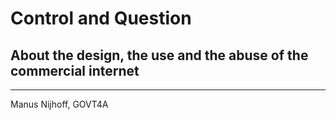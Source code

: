 # Control and Question
## About the design, the use and the abuse of the commercial internet

___

Manus Nijhoff, GOVT4A

<footer></footer>